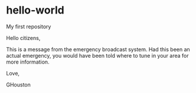 # hello-world
My first repository

Hello citizens,

This is a message from the emergency broadcast system.  Had this been an actual emergency,
you would have been told where to tune in your area for more information.

Love,

GHouston

